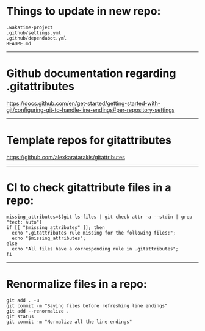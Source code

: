 # Things to update in new repo:

```
.wakatime-project
.github/settings.yml
.github/dependabot.yml
README.md
```

---

# Github documentation regarding .gitattributes
https://docs.github.com/en/get-started/getting-started-with-git/configuring-git-to-handle-line-endings#per-repository-settings

---

# Template repos for gitattributes
https://github.com/alexkaratarakis/gitattributes

---

# CI to check gitattribute files in a repo:

```
missing_attributes=$(git ls-files | git check-attr -a --stdin | grep "text: auto")
if [[ "$missing_attributes" ]]; then
  echo ".gitattributes rule missing for the following files:";
  echo "$missing_attributes";
else
  echo "All files have a corresponding rule in .gitattributes";
fi
```

---

# Renormalize files in a repo:

```
git add . -u
git commit -m "Saving files before refreshing line endings"
git add --renormalize .
git status
git commit -m "Normalize all the line endings"
```
